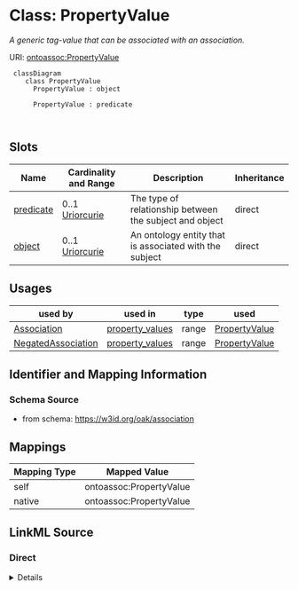 # Class: PropertyValue


_A generic tag-value that can be associated with an association._





URI: [ontoassoc:PropertyValue](https://w3id.org/oak/association/PropertyValue)



```{mermaid}
 classDiagram
    class PropertyValue
      PropertyValue : object
        
      PropertyValue : predicate
        
      
```




<!-- no inheritance hierarchy -->


## Slots

| Name | Cardinality and Range | Description | Inheritance |
| ---  | --- | --- | --- |
| [predicate](predicate.md) | 0..1 <br/> [Uriorcurie](Uriorcurie.md) | The type of relationship between the subject and object | direct |
| [object](object.md) | 0..1 <br/> [Uriorcurie](Uriorcurie.md) | An ontology entity that is associated with the subject | direct |





## Usages

| used by | used in | type | used |
| ---  | --- | --- | --- |
| [Association](Association.md) | [property_values](property_values.md) | range | [PropertyValue](PropertyValue.md) |
| [NegatedAssociation](NegatedAssociation.md) | [property_values](property_values.md) | range | [PropertyValue](PropertyValue.md) |






## Identifier and Mapping Information







### Schema Source


* from schema: https://w3id.org/oak/association





## Mappings

| Mapping Type | Mapped Value |
| ---  | ---  |
| self | ontoassoc:PropertyValue |
| native | ontoassoc:PropertyValue |





## LinkML Source

<!-- TODO: investigate https://stackoverflow.com/questions/37606292/how-to-create-tabbed-code-blocks-in-mkdocs-or-sphinx -->

### Direct

<details>
```yaml
name: PropertyValue
description: A generic tag-value that can be associated with an association.
from_schema: https://w3id.org/oak/association
slots:
- predicate
- object

```
</details>

### Induced

<details>
```yaml
name: PropertyValue
description: A generic tag-value that can be associated with an association.
from_schema: https://w3id.org/oak/association
attributes:
  predicate:
    name: predicate
    description: The type of relationship between the subject and object.
    from_schema: https://w3id.org/oak/association
    rank: 1000
    slot_uri: rdf:predicate
    alias: predicate
    owner: PropertyValue
    domain_of:
    - Association
    - NegatedAssociation
    - PropertyValue
    slot_group: core_triple
    range: uriorcurie
  object:
    name: object
    description: An ontology entity that is associated with the subject.
    comments:
    - it is conventional for the subject to be the "entity" and the object to be the
      ontological descriptor
    from_schema: https://w3id.org/oak/association
    exact_mappings:
    - oa:hasTarget
    rank: 1000
    slot_uri: rdf:object
    alias: object
    owner: PropertyValue
    domain_of:
    - Association
    - NegatedAssociation
    - PropertyValue
    slot_group: core_triple
    range: uriorcurie

```
</details>